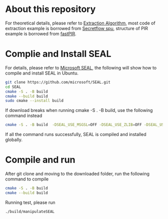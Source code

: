# About this repository

For theoretical details, please refer to [Extraction Algorithm](https://eprint.iacr.org/2020/015.pdf), most code of extraction example is borrowed from [Secretflow spu](https://github.com/secretflow/spu/tree/main/libspu/mpc/cheetah/rlwe), structure of PIR example is borrowed from [fastPIR](https://github.com/ishtiyaque/FastPIR).


# Complie and Install SEAL
For details, please refer to [Microsoft SEAL](https://github.com/microsoft/SEAL/tree/main), the following will show how to compile and install SEAL in Ubuntu.

```Bash
git clone https://github.com/microsoft/SEAL.git
cd SEAL
cmake -S . -B build
cmake --build build
sudo cmake --install build
```
If download breaks when running cmake -S . -B build, use the following command instead

```Bash
cmake -S . -B build  -DSEAL_USE_MSGSL=OFF -DSEAL_USE_ZLIB=OFF -DSEAL_USE_ZSTD=OFF
```

If all the command runs successfully, SEAL is compiled and installed globally.

# Compile and run
After git clone and moving to the downloaded folder, run the following command to compile

```bash
cmake -S . -B build
cmake --build build
```

Running test, please run

```bash
./build/manipulateSEAL
```